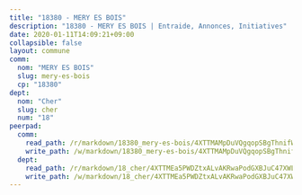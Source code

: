 ```yaml
---
title: "18380 - MERY ES BOIS"
description: "18380 - MERY ES BOIS | Entraide, Annonces, Initiatives"
date: 2020-01-11T14:09:21+09:00
collapsible: false
layout: commune
comm:
  nom: "MERY ES BOIS"
  slug: mery-es-bois
  cp: "18380"
dept:
  nom: "Cher"
  slug: cher
  num: "18"
peerpad:
  comm:
    read_path: /r/markdown/18380_mery-es-bois/4XTTMAMpDuVQgqopSBgThnifW4qVuDQX668HZRGfitaRUzedz
    write_path: /w/markdown/18380_mery-es-bois/4XTTMAMpDuVQgqopSBgThnifW4qVuDQX668HZRGfitaRUzedz-K3TgUreSLtMRPvAF6RD8KwdKKSQkEgQv1HHrLjFR6RtV1V8af1TpaqJWLNrpCZgf78SmQwm3Vq7Lz9PyJUjn6jahGEW2N1gMD9NNzazeCgHQVzVKgFbkmJakaoWR5aAi3nkrjt12
  dept:
    read_path: /r/markdown/18_cher/4XTTMEa5PWDZtxALvAKRwaPodGXBJuC47XWLMLZ5hCaMSik3w
    write_path: /w/markdown/18_cher/4XTTMEa5PWDZtxALvAKRwaPodGXBJuC47XWLMLZ5hCaMSik3w-K3TgTvT6tiupPRTeoV2zMggT6E77BmY6Zeeqwk1pvv6Bfo4GHKoyLD2hQDLMcNajnfixB5aDgngmFZba1jsFtXhXJhkZaMz5Fno5UjuUU6mkQFXv9cWu6FJLmGRziLMtgTSufDeD
---
```



